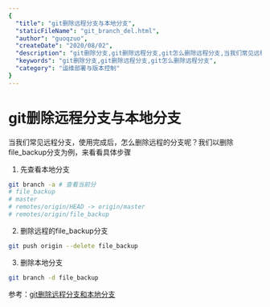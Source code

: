 ```yaml
---
{
  "title": "git删除远程分支与本地分支",
  "staticFileName": "git_branch_del.html",
  "author": "guoqzuo",
  "createDate": "2020/08/02",
  "description": "git删除分支,git删除远程分支,git怎么删除远程分支,当我们常见远程分支，使用完成后，怎么删除远程的分支呢？我们以删除file_backup分支为例，来看看具体步骤 1. 先查看本地分支 2. 删除远程的file_backup分支 3. 删除本地分支",
  "keywords": "git删除分支,git删除远程分支,git怎么删除远程分支",
  "category": "运维部署与版本控制"
}
---
```

# git删除远程分支与本地分支

当我们常见远程分支，使用完成后，怎么删除远程的分支呢？我们以删除file_backup分支为例，来看看具体步骤

1. 先查看本地分支

```bash
git branch -a # 查看当前分
# file_backup
# master
# remotes/origin/HEAD -> origin/master
# remotes/origin/file_backup
```

2. 删除远程的file_backup分支

```bash
git push origin --delete file_backup
```

3. 删除本地分支

```bash
git branch -d file_backup
```

参考：[git删除远程分支和本地分支](https://www.cnblogs.com/luosongchao/p/3408365.html)